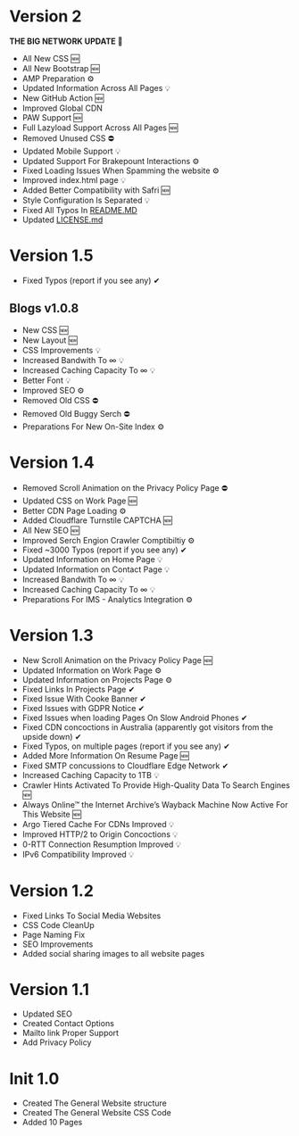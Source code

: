 # Version 2
**THE BIG NETWORK UPDATE 🎉**
- All New CSS 🆕
- All New Bootstrap 🆕
- AMP Preparation ⚙
- Updated Information Across All Pages 💡
- New GitHub Action 🆕
- Improved Global CDN
- PAW Support 🆕
- Full Lazyload Support Across All Pages 🆕
- Removed Unused CSS ⛔
- Updated Mobile Support 💡
- Updated Support For Brakepount Interactions ⚙
- Fixed Loading Issues When Spamming the website ⚙
- Improved index.html page 💡
- Added Better Compatibility with Safri 🆕
- Style Configuration Is Separated 💡
- Fixed All Typos In [README.MD](README.MD)
- Updated [LICENSE.md](LICENSE.md)
# Version 1.5

- Fixed Typos (report if you see any) ✔

## Blogs v1.0.8
- New CSS 🆕
- New Layout 🆕
- CSS Improvements 💡
- Increased Bandwith To ∞ 💡
- Increased Caching Capacity To ∞ 💡
- Better Font 💡
- Improved SEO ⚙
- Removed Old CSS ⛔
- Removed Old Buggy Serch ⛔
- Preparations For New On-Site Index ⚙

#  Version 1.4

- Removed Scroll Animation on the Privacy Policy Page ⛔
- Updated CSS on Work Page 🆕
- Better CDN Page Loading ⚙
- Added Cloudflare Turnstile CAPTCHA 🆕
- All New SEO 🆕
- Improved Serch Engion Crawler Comptibiltiy ⚙
- Fixed ~3000 Typos (report if you see any) ✔
- Updated Information on Home Page 💡
- Updated Information on Contact Page 💡
- Increased Bandwith To ∞ 💡
- Increased Caching Capacity To ∞ 💡
- Preparations For IMS - Analytics Integration ⚙
  
# Version 1.3

- New Scroll Animation on the Privacy Policy Page 🆕
- Updated Information on Work Page ⚙
- Updated Information on Projects Page ⚙
- Fixed Links In Projects Page ✔
- Fixed Issue With Cooke Banner ✔
- Fixed Issues with GDPR Notice ✔
- Fixed Issues when loading Pages On Slow Android Phones ✔
- Fixed CDN concoctions in Australia (apparently got visitors from the upside down) ✔
- Fixed Typos, on multiple pages (report if you see any) ✔
- Added More Information On Resume Page 🆕
- Fixed SMTP concussions to Cloudflare Edge Network ✔
- Increased Caching Capacity to 1TB 💡
- Crawler Hints Activated To Provide High-Quality Data To Search Engines 🆕
- Always Online™ the Internet Archive’s Wayback Machine Now Active For This Website 🆕
- Argo Tiered Cache For CDNs Improved 💡
- Improved HTTP/2 to Origin Concoctions 💡
- 0-RTT Connection Resumption Improved 💡
- IPv6 Compatibility Improved 💡

# Version 1.2

- Fixed Links To Social Media Websites
- CSS Code CleanUp
- Page Naming Fix
- SEO Improvements
- Added social sharing images to all website pages

# Version 1.1

- Updated SEO
- Created Contact Options
- Mailto link Proper Support
- Add Privacy Policy

# Init 1.0

- Created The General Website structure
- Created The General Website CSS Code
- Added 10 Pages